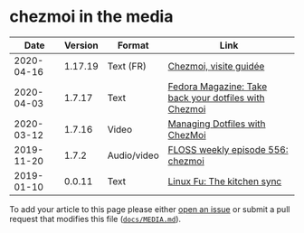 # chezmoi in the media

<!--- toc --->

| Date       | Version | Format       | Link                                                                                                                      |
| ---------- | ------- | ------------ | ------------------------------------------------------------------------------------------------------------------------- |
| 2020-04-16 | 1.17.19 | Text (FR)    | [Chezmoi, visite guidée](https://blog.wescale.fr/2020/04/16/chezmoi-visite-guidee/)                                       |
| 2020-04-03 | 1.7.17  | Text         | [Fedora Magazine: Take back your dotfiles with Chezmoi](https://fedoramagazine.org/take-back-your-dotfiles-with-chezmoi/) |
| 2020-03-12 | 1.7.16  | Video        | [Managing Dotfiles with ChezMoi](https://www.youtube.com/watch?v=HXx6ugA98Qo)                                             |
| 2019-11-20 | 1.7.2   | Audio/video  | [FLOSS weekly episode 556: chezmoi](https://twit.tv/shows/floss-weekly/episodes/556)                                      |
| 2019-01-10 | 0.0.11  | Text         | [Linux Fu: The kitchen sync](https://hackaday.com/2019/01/10/linux-fu-the-kitchen-sync/)                                  |

To add your article to this page please either [open an
issue](https://github.com/twpayne/chezmoi/issues/new/choose) or submit a pull
request that modifies this file
([`docs/MEDIA.md`](https://github.com/twpayne/chezmoi/blob/master/docs/MEDIA.md)).